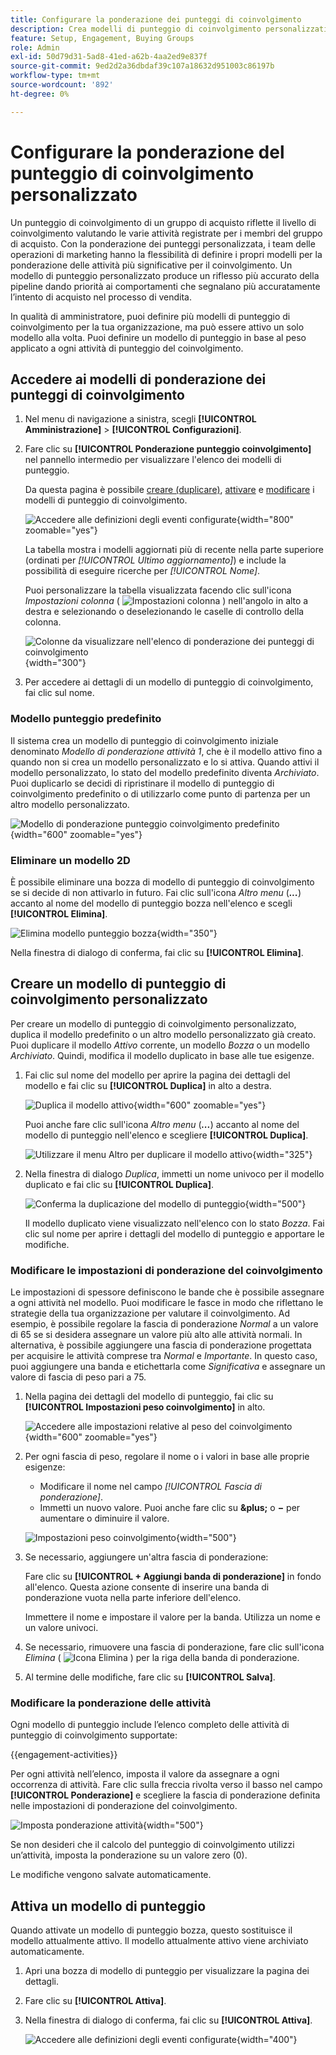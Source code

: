 ```yaml
---
title: Configurare la ponderazione dei punteggi di coinvolgimento
description: Crea modelli di punteggio di coinvolgimento personalizzati con attività ponderate per misurare con precisione il coinvolgimento e l’intento del gruppo di acquisto in Journey Optimizer B2B edition.
feature: Setup, Engagement, Buying Groups
role: Admin
exl-id: 50d79d31-5ad8-41ed-a62b-4aa2ed9e837f
source-git-commit: 9ed2d2a36dbdaf39c107a18632d951003c86197b
workflow-type: tm+mt
source-wordcount: '892'
ht-degree: 0%

---
```


# Configurare la ponderazione del punteggio di coinvolgimento personalizzato

Un punteggio di coinvolgimento di un gruppo di acquisto riflette il livello di coinvolgimento valutando le varie attività registrate per i membri del gruppo di acquisto. Con la ponderazione dei punteggi personalizzata, i team delle operazioni di marketing hanno la flessibilità di definire i propri modelli per la ponderazione delle attività più significative per il coinvolgimento. Un modello di punteggio personalizzato produce un riflesso più accurato della pipeline dando priorità ai comportamenti che segnalano più accuratamente l’intento di acquisto nel processo di vendita.

In qualità di amministratore, puoi definire più modelli di punteggio di coinvolgimento per la tua organizzazione, ma può essere attivo un solo modello alla volta. Puoi definire un modello di punteggio in base al peso applicato a ogni attività di punteggio del coinvolgimento.

## Accedere ai modelli di ponderazione dei punteggi di coinvolgimento

1. Nel menu di navigazione a sinistra, scegli **[!UICONTROL Amministrazione]** > **[!UICONTROL Configurazioni]**.

1. Fare clic su **[!UICONTROL Ponderazione punteggio coinvolgimento]** nel pannello intermedio per visualizzare l&#39;elenco dei modelli di punteggio.

   Da questa pagina è possibile [creare (duplicare)](#create-an-engagement-score-model), [attivare](#activate-a-score-model) e [modificare](#change-the-engagement-weighting-settings) i modelli di punteggio di coinvolgimento.

   ![Accedere alle definizioni degli eventi configurate](./assets/configuration-engagement-scoring-list.png){width="800" zoomable="yes"}

   La tabella mostra i modelli aggiornati più di recente nella parte superiore (ordinati per _[!UICONTROL Ultimo aggiornamento]_) e include la possibilità di eseguire ricerche per _[!UICONTROL Nome]_.

   Puoi personalizzare la tabella visualizzata facendo clic sull&#39;icona _Impostazioni colonna_ ( ![Impostazioni colonna](../assets/do-not-localize/icon-column-settings.svg) ) nell&#39;angolo in alto a destra e selezionando o deselezionando le caselle di controllo della colonna.

   ![Colonne da visualizzare nell&#39;elenco di ponderazione dei punteggi di coinvolgimento](./assets/configuration-engagement-scoring-list-columns.png){width="300"}

1. Per accedere ai dettagli di un modello di punteggio di coinvolgimento, fai clic sul nome.

### Modello punteggio predefinito

Il sistema crea un modello di punteggio di coinvolgimento iniziale denominato _Modello di ponderazione attività 1_, che è il modello attivo fino a quando non si crea un modello personalizzato e lo si attiva. Quando attivi il modello personalizzato, lo stato del modello predefinito diventa _Archiviato_. Puoi duplicarlo se decidi di ripristinare il modello di punteggio di coinvolgimento predefinito o di utilizzarlo come punto di partenza per un altro modello personalizzato.

![Modello di ponderazione punteggio coinvolgimento predefinito](./assets/configuration-engagement-scoring-model-default.png){width="600" zoomable="yes"}

### Eliminare un modello 2D

È possibile eliminare una bozza di modello di punteggio di coinvolgimento se si decide di non attivarlo in futuro. Fai clic sull&#39;icona _Altro menu_ (***...***) accanto al nome del modello di punteggio bozza nell&#39;elenco e scegli **[!UICONTROL Elimina]**.

![Elimina modello punteggio bozza](./assets/configuration-engagement-scoring-model-more-delete.png){width="350"}

Nella finestra di dialogo di conferma, fai clic su **[!UICONTROL Elimina]**.

## Creare un modello di punteggio di coinvolgimento personalizzato

Per creare un modello di punteggio di coinvolgimento personalizzato, duplica il modello predefinito o un altro modello personalizzato già creato. Puoi duplicare il modello _Attivo_ corrente, un modello _Bozza_ o un modello _Archiviato_. Quindi, modifica il modello duplicato in base alle tue esigenze.

1. Fai clic sul nome del modello per aprire la pagina dei dettagli del modello e fai clic su **[!UICONTROL Duplica]** in alto a destra.

   ![Duplica il modello attivo](./assets/configuration-engagement-scoring-model-duplicate.png){width="600" zoomable="yes"}

   Puoi anche fare clic sull&#39;icona _Altro menu_ (***...***) accanto al nome del modello di punteggio nell&#39;elenco e scegliere **[!UICONTROL Duplica]**.

   ![Utilizzare il menu Altro per duplicare il modello attivo](./assets/configuration-engagement-scoring-model-more-duplicate.png){width="325"}

1. Nella finestra di dialogo _Duplica_, immetti un nome univoco per il modello duplicato e fai clic su **[!UICONTROL Duplica]**.

   ![Conferma la duplicazione del modello di punteggio](./assets/configuration-engagement-scoring-model-duplicate-dialog.png){width="500"}

   Il modello duplicato viene visualizzato nell&#39;elenco con lo stato _Bozza_. Fai clic sul nome per aprire i dettagli del modello di punteggio e apportare le modifiche.

### Modificare le impostazioni di ponderazione del coinvolgimento

Le impostazioni di spessore definiscono le bande che è possibile assegnare a ogni attività nel modello. Puoi modificare le fasce in modo che riflettano le strategie della tua organizzazione per valutare il coinvolgimento. Ad esempio, è possibile regolare la fascia di ponderazione _Normal_ a un valore di 65 se si desidera assegnare un valore più alto alle attività normali. In alternativa, è possibile aggiungere una fascia di ponderazione progettata per acquisire le attività comprese tra _Normal_ e _Importante_. In questo caso, puoi aggiungere una banda e etichettarla come _Significativa_ e assegnare un valore di fascia di peso pari a 75.

1. Nella pagina dei dettagli del modello di punteggio, fai clic su **[!UICONTROL Impostazioni peso coinvolgimento]** in alto.

   ![Accedere alle impostazioni relative al peso del coinvolgimento](./assets/configuration-engagement-scoring-model-weight-settings-button.png){width="600" zoomable="yes"}

1. Per ogni fascia di peso, regolare il nome o i valori in base alle proprie esigenze:

   * Modificare il nome nel campo _[!UICONTROL Fascia di ponderazione]_.
   * Immetti un nuovo valore. Puoi anche fare clic su **&amp;plus;** o **−** per aumentare o diminuire il valore.

   ![Impostazioni peso coinvolgimento](./assets/configuration-engagement-scoring-model-weight-settings.png){width="500"}

1. Se necessario, aggiungere un&#39;altra fascia di ponderazione:

   Fare clic su **[!UICONTROL + Aggiungi banda di ponderazione]** in fondo all&#39;elenco. Questa azione consente di inserire una banda di ponderazione vuota nella parte inferiore dell&#39;elenco.

   Immettere il nome e impostare il valore per la banda. Utilizza un nome e un valore univoci.

1. Se necessario, rimuovere una fascia di ponderazione, fare clic sull&#39;icona _Elimina_ ( ![Icona Elimina](../assets/do-not-localize/icon-delete-outline.svg) ) per la riga della banda di ponderazione.

1. Al termine delle modifiche, fare clic su **[!UICONTROL Salva]**.

### Modificare la ponderazione delle attività

Ogni modello di punteggio include l’elenco completo delle attività di punteggio di coinvolgimento supportate:

{{engagement-activities}}

Per ogni attività nell’elenco, imposta il valore da assegnare a ogni occorrenza di attività. Fare clic sulla freccia rivolta verso il basso nel campo **[!UICONTROL Ponderazione]** e scegliere la fascia di ponderazione definita nelle impostazioni di ponderazione del coinvolgimento.

![Imposta ponderazione attività](./assets/configuration-engagement-scoring-model-set-activity-weighting.png){width="500"}

Se non desideri che il calcolo del punteggio di coinvolgimento utilizzi un’attività, imposta la ponderazione su un valore zero (0).

Le modifiche vengono salvate automaticamente.

## Attiva un modello di punteggio

Quando attivate un modello di punteggio bozza, questo sostituisce il modello attualmente attivo. Il modello attualmente attivo viene archiviato automaticamente.

1. Apri una bozza di modello di punteggio per visualizzare la pagina dei dettagli.

1. Fare clic su **[!UICONTROL Attiva]**.

1. Nella finestra di dialogo di conferma, fai clic su **[!UICONTROL Attiva]**.

   ![Accedere alle definizioni degli eventi configurate](./assets/configuration-engagement-scoring-activate-dialog.png){width="400"}
